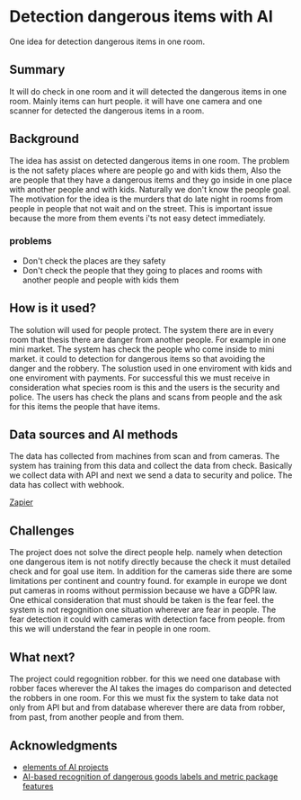 <!-- This is the markdown template for the final project of the Building AI course, 
created by Reaktor Innovations and University of Helsinki. 
Copy the template, paste it to your GitHub README and edit! -->

# Detection dangerous items with AI

One idea for detection dangerous items in one room.

## Summary

It will do check in one room and it will detected the dangerous items in one room. Mainly items can hurt people. it will have one camera and one scanner for detected the dangerous items in a room. 

## Background

The idea has assist on detected dangerous items in one room. The problem is the not safety places where are people go and with kids them, Also the are people that they have a dangerous items and they go inside in one place with another people and with kids. Naturally we don't know the people goal. The motivation for the idea is the murders that do late night in rooms from people in people that not wait and on the street. This is important issue because the more from them events i'ts not easy detect immediately.

### problems

* Don't check the places are they safety
* Don't check the people that they going to places and rooms with another people and people with kids them


## How is it used?

The solution will used for people protect. The system there are in every room that thesis there are danger from another people. For example in one mini market. The system has check the people who come inside to mini market. it could to detection for dangerous items so that avoiding the danger and the robbery. The solustion used in one enviroment with kids and one enviroment with payments. For successful this we must receive in consideration what species room is this and the users is the security and police. The users has check the plans and scans from people and the ask for this items the people that have items.


## Data sources and AI methods

The data has collected from machines from scan and from cameras. The system has training from this data and collect the data from check. Basically we collect data with API and next we send a data to security and police. The data has collect with webhook.

[Zapier](https://zapier.com/)

## Challenges

The project does not solve the direct people help. namely when detection one dangerous item is not notify directly because the check it must detailed check and for goal use item. In addition for the cameras side there are some limitations per continent and country found. for example in europe we dont put cameras in rooms without permission because we have a GDPR law. One ethical consideration that must should be taken is the fear feel. the system is not regognition one situation wherever are fear in people. The fear detection it could with cameras with detection face from people. from this we will understand the fear in people in one room. 


## What next?

The project could regognition robber. for this we need one database with robber faces wherever the AI takes the images do comparison and detected the robbers in one room. For this we must fix the system to take data not only from API but and from database wherever there are data from robber, from past, from another people and from them. 


## Acknowledgments

* [elements of AI projects](https://buildingai.elementsofai.com/Conclusion/ai-idea-gallery)
* [AI-based recognition of dangerous goods labels and metric package features](https://www.econstor.eu/bitstream/10419/249618/1/hicl-2021-31-245.pdf)
